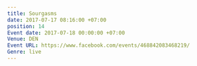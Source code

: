 ```yaml
---
title: Sourgasms
date: 2017-07-17 08:16:00 +07:00
position: 14
Event date: 2017-07-18 00:00:00 +07:00
Venue: DEN
Event URL: https://www.facebook.com/events/468842083468219/
Genre: live
---
```


